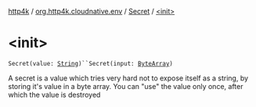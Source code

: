 [http4k](../../index.md) / [org.http4k.cloudnative.env](../index.md) / [Secret](index.md) / [&lt;init&gt;](./-init-.md)

# &lt;init&gt;

`Secret(value: `[`String`](https://kotlinlang.org/api/latest/jvm/stdlib/kotlin/-string/index.html)`)``Secret(input: `[`ByteArray`](https://kotlinlang.org/api/latest/jvm/stdlib/kotlin/-byte-array/index.html)`)`

A secret is a value which tries very hard not to expose itself as a string, by storing it's value in a byte array.
You can "use" the value only once, after which the value is destroyed

